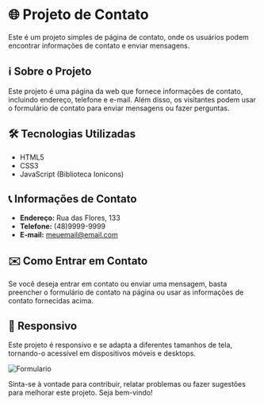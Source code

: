 # 🌐 Projeto de Contato

Este é um projeto simples de página de contato, onde os usuários podem encontrar informações de contato e enviar mensagens.

## ℹ️ Sobre o Projeto

Este projeto é uma página da web que fornece informações de contato, incluindo endereço, telefone e e-mail. Além disso, os visitantes podem usar o formulário de contato para enviar mensagens ou fazer perguntas.

## 🛠️ Tecnologias Utilizadas

- HTML5
- CSS3
- JavaScript (Biblioteca Ionicons)

## 📞 Informações de Contato

- **Endereço:** Rua das Flores, 133
- **Telefone:** (48)9999-9999
- **E-mail:** meuemail@email.com

## ✉️ Como Entrar em Contato

Se você deseja entrar em contato ou enviar uma mensagem, basta preencher o formulário de contato na página ou usar as informações de contato fornecidas acima.

## 📱 Responsivo

Este projeto é responsivo e se adapta a diferentes tamanhos de tela, tornando-o acessível em dispositivos móveis e desktops.

![Formulario](https://user-images.githubusercontent.com/102436341/228943347-2dc240aa-907c-4830-a043-1de6b0bc77f0.png)

Sinta-se à vontade para contribuir, relatar problemas ou fazer sugestões para melhorar este projeto. Seja bem-vindo!
